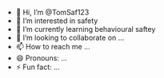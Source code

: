 - 👋 Hi, I’m @TomSaf123
- 👀 I’m interested in safety
- 🌱 I’m currently learning behavioural saftey
- 💞️ I’m looking to collaborate on ...
- 📫 How to reach me ...
- 😄 Pronouns: ...
- ⚡ Fun fact: ...

<!---
TomSaf123/TomSaf123 is a ✨ special ✨ repository because its `README.md` (this file) appears on your GitHub profile.
You can click the Preview link to take a look at your changes.
--->
